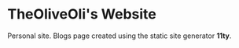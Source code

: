 # TheOliveOli's Website
Personal site.
Blogs page created using the static site generator **11ty**.
